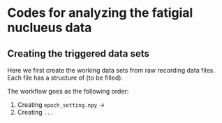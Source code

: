 # Codes for analyzing the fatigial nuclueus data

## Creating the triggered data sets
Here we first create the working data sets from raw recording data files. Each file has a structure of (to be filled).

The workflow goes as the following order:
1. Creating `epoch_setting.npy` -> 
2. Creating `...`
